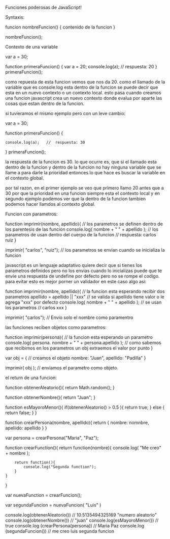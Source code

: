 Funciones poderosas de JavaScript!

Syntaxis: 

funcion nombreFuncion() {
    contenido de la funcion
}

nombreFuncion(); 

Contexto de una variable 

var a = 30; 

function primeraFuncion() {
    var a = 20;
    console.log(a);   //  respuesta: 20
}
primeraFuncion();

como repuesta de esta funcion vemos que nos da 20. como el llamado de la variable que es console.log esta dentro de la funcion se puede decir que esta en un nuevo contexto o un contexto local. esto pasa cuando creamos una funcion javascript crea un nuevo contexto donde evalua por aparte las cosas que estan dentro de la funcion. 

si tuvieramos el mismo ejemplo pero con un leve cambio: 

var a = 30; 

function primeraFuncion() {

    console.log(a);   //  respuesta: 30
}
primeraFuncion();

la respuesta de la funcion es 30. lo que ocurre es, que si el llamado esta dentro de la funcion y dentro de la funcion no hay ninguna variable que se llame a para darle la prioridad entonces lo que hace es buscar la variable en el contexto global. 

por tal razon, en el primer ejemplo se veo que primero llamo 20 antes que a 30 por que la prioridad en una funcion siempre esta el contexto local y en segundo ejemplo podemos ver que la dentro de la funcion tambien podemos hacer llamdos al contexto global. 


Funcion con parametros: 

function imprimir(nombre, apellido){        // los parametros se definen dentro de los parentesis de las funcion
    console.log( nombre + " " + apellido ); // los parametros de usan dentro del cuerpo de la funcion
                                            // respuesta: carlos ruiz
}

imprimir( "carlos", "ruiz");                // los parametros se envian cuando se inicializa la funcion

javascript es un lenguaje adaptativo quiere decir que si tienes los parametros definidos pero no los envias cuando lo inicializas puede que te envie una respuesta de undefine por defecto pero no se rompe el codigo. para evitar esto es mejor porner un validador en este caso algo asi: 

function imprimir(nombre, apellido){        // la funcion esta esperando recibir dos parametros
    apellido = apellido || "xxx"            // se valida si apellido tiene valor o le agrega "xxx" por defecto
    console.log( nombre + " " + apellido ); // se usan los parametros 
                                            // carlos xxx
}

imprimir( "carlos");                // Envio solo el nombre como paramentro 



las funciones reciben objetos como parametros:

function imprimir(persona){        // la funcion esta esperando un parametro
    console.log( persona. nombre + " " + persona.apellido ); // como sabemos que recibimos en los parametros un obj extraemos el valor por punto
}

var obj = {             // creamos el objeto
    nombre: "Juan", 
    apellido: "Padilla"
}

imprimir( obj );                // enviamos el parametro como objeto. 



el return de una funcion: 

function obtenerAleatorio(){
    return Math.random();
}

function obtenerNombre(){
    return "Juan";
}

function esMayoroMenor(){
    if(obtenerAleatorio() > 0.5 ){
        return true;
    } else {
        return false;
    }
}

function crearPersona(nombre, apellido){
    return {
        nombre: nomnbre,
        apeliido: apellido
    }
}

var persona = crearPersona("Maria", "Paz");

function crearFunction(){
    return function(nombre){
        console.log( "Me creo" + nombre );
        
        return function(){
            console.log("Segunda function");
        } 
    }
}

var nuevaFunction = crearFuncion();

var segundaFuncion = nuevaFuncion( "Luis" )

console.log(obtenerAleatorio())  // 10.5135494325169  "numero aleatorio"
console.log(obtenerNombre())   // "juan"
console.log(esMayoroMenor())  // true
console.log (crearPersona(persona)) // Maria Paz
console.log (segundaFuncion())   // me creo luis  segunda funcion

